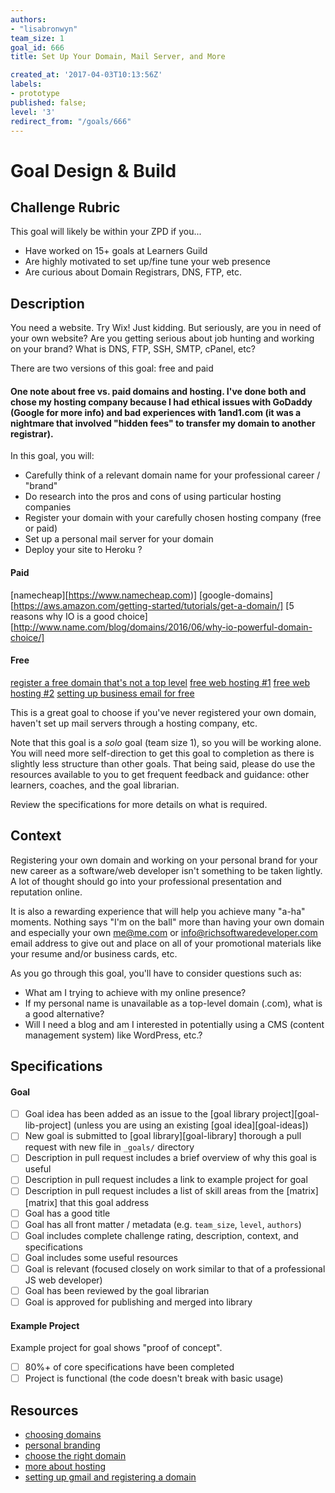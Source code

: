 ```yaml
---
authors:
- "lisabronwyn"
team_size: 1
goal_id: 666
title: Set Up Your Domain, Mail Server, and More

created_at: '2017-04-03T10:13:56Z'
labels:
- prototype
published: false;
level: '3'
redirect_from: "/goals/666"
---
```


# Goal Design & Build

## Challenge Rubric

This goal will likely be within your ZPD if you...

- Have worked on 15+ goals at Learners Guild
- Are highly motivated to set up/fine tune your web presence
- Are curious about Domain Registrars, DNS, FTP, etc.


## Description

You need a website. Try Wix! Just kidding. But seriously, are you in need of your own website? Are you getting serious about job hunting and working on your brand? What is DNS, FTP, SSH, SMTP, cPanel, etc? 

There are two versions of this goal: free and paid

#### One note about free vs. paid domains and hosting. I've done both and chose my hosting company because I had ethical issues with GoDaddy (Google for more info) and bad experiences with 1and1.com (it was a nightmare that involved "hidden fees" to transfer my domain to another registrar).

In this goal, you will:

- Carefully think of a relevant domain name for your professional career / "brand" 
- Do research into the pros and cons of using particular hosting companies
- Register your domain with your carefully chosen hosting company (free or paid)
- Set up a personal mail server for your domain
- Deploy your site to Heroku ?

#### Paid 

[namecheap][https://www.namecheap.com)]
[google-domains][https://aws.amazon.com/getting-started/tutorials/get-a-domain/]
[5 reasons why IO is a good choice][http://www.name.com/blog/domains/2016/06/why-io-powerful-domain-choice/]

#### Free

[register a free domain that's not a top level](http://www.freenom.com/en/index.html?lang=en)
[free web hosting #1](https://www.freehosting.com/)
[free web hosting #2](https://www.000webhost.com/)
[setting up business email for free](https://www.cloudwards.net/how-to-set-up-a-free-business-email/)


This is a great goal to choose if you've never registered your own domain, haven't set up mail servers through a hosting company, etc.

Note that this goal is a _solo_ goal (team size 1), so you will be working alone. You will need more self-direction to get this goal to completion as there is slightly less structure than other goals. That being said, please do use the resources available to you to get frequent feedback and guidance: other learners, coaches, and the goal librarian.

Review the specifications for more details on what is required.

## Context

Registering your own domain and working on your personal brand for your new career as a software/web developer isn't something to be taken lightly. A lot of thought should go into your professional presentation and reputation online.

It is also a rewarding experience that will help you achieve many "a-ha" moments. Nothing says "I'm on the ball" more than having your own domain and especially your own me@me.com or info@richsoftwaredeveloper.com email address to give out and place on all of your promotional materials like your resume and/or business cards, etc.

As you go through this goal, you'll have to consider questions such as:

- What am I trying to achieve with my online presence?
- If my personal name is unavailable as a top-level domain (.com), what is a good alternative?
- Will I need a blog and am I interested in potentially using a CMS (content management system) like WordPress, etc.?

## Specifications

#### Goal
- [ ] Goal idea has been added as an issue to the [goal library project][goal-lib-project] (unless you are using an existing [goal idea][goal-ideas])
- [ ] New goal is submitted to [goal library][goal-library] thorough a pull request with new file in `_goals/` directory
- [ ] Description in pull request includes a brief overview of why this goal is useful
- [ ] Description in pull request includes a link to example project for goal
- [ ] Description in pull request includes a list of skill areas from the [matrix][matrix] that this goal address
- [ ] Goal has a good title
- [ ] Goal has all front matter / metadata (e.g. `team_size`, `level`, `authors`)
- [ ] Goal includes complete challenge rating, description, context, and specifications
- [ ] Goal includes some useful resources
- [ ] Goal is relevant (focused closely on work similar to that of a professional JS web developer)
- [ ] Goal has been reviewed by the goal librarian
- [ ] Goal is approved for publishing and merged into library

#### Example Project
Example project for goal shows "proof of concept".
- [ ] 80%+ of core specifications have been completed
- [ ] Project is functional (the code doesn't break with basic usage)

## Resources

- [choosing domains](https://www.wired.com/brandlab/2016/06/how-to-choose-the-right-domain-name/)
- [personal branding](https://skillcrush.com/2015/02/20/10-ways-build-personal-brand/)
- [choose the right domain](https://www.wired.com/brandlab/2016/06/how-to-choose-the-right-domain-name/)
- [more about hosting](https://webdesign.tutsplus.com/tutorials/the-seriously-comprehensive-guide-to-choosing-a-web-host--cms-25430)
- [setting up gmail and registering a domain](http://www.coffeecup.com/help/articles/set-up-gmail-for-your-own-domain/)

